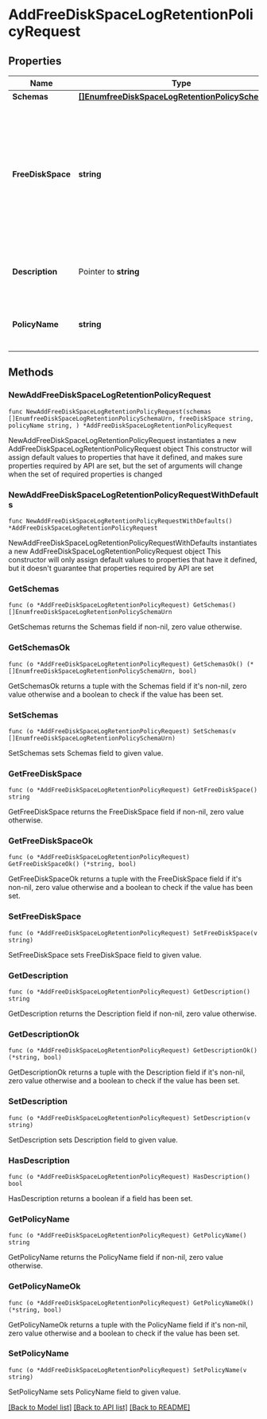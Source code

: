 # AddFreeDiskSpaceLogRetentionPolicyRequest

## Properties

Name | Type | Description | Notes
------------ | ------------- | ------------- | -------------
**Schemas** | [**[]EnumfreeDiskSpaceLogRetentionPolicySchemaUrn**](EnumfreeDiskSpaceLogRetentionPolicySchemaUrn.md) |  | 
**FreeDiskSpace** | **string** | Specifies the minimum amount of free disk space that should be available on the file system on which the archived log files are stored. | 
**Description** | Pointer to **string** | A description for this Log Retention Policy | [optional] 
**PolicyName** | **string** | Name of the new Log Retention Policy | 

## Methods

### NewAddFreeDiskSpaceLogRetentionPolicyRequest

`func NewAddFreeDiskSpaceLogRetentionPolicyRequest(schemas []EnumfreeDiskSpaceLogRetentionPolicySchemaUrn, freeDiskSpace string, policyName string, ) *AddFreeDiskSpaceLogRetentionPolicyRequest`

NewAddFreeDiskSpaceLogRetentionPolicyRequest instantiates a new AddFreeDiskSpaceLogRetentionPolicyRequest object
This constructor will assign default values to properties that have it defined,
and makes sure properties required by API are set, but the set of arguments
will change when the set of required properties is changed

### NewAddFreeDiskSpaceLogRetentionPolicyRequestWithDefaults

`func NewAddFreeDiskSpaceLogRetentionPolicyRequestWithDefaults() *AddFreeDiskSpaceLogRetentionPolicyRequest`

NewAddFreeDiskSpaceLogRetentionPolicyRequestWithDefaults instantiates a new AddFreeDiskSpaceLogRetentionPolicyRequest object
This constructor will only assign default values to properties that have it defined,
but it doesn't guarantee that properties required by API are set

### GetSchemas

`func (o *AddFreeDiskSpaceLogRetentionPolicyRequest) GetSchemas() []EnumfreeDiskSpaceLogRetentionPolicySchemaUrn`

GetSchemas returns the Schemas field if non-nil, zero value otherwise.

### GetSchemasOk

`func (o *AddFreeDiskSpaceLogRetentionPolicyRequest) GetSchemasOk() (*[]EnumfreeDiskSpaceLogRetentionPolicySchemaUrn, bool)`

GetSchemasOk returns a tuple with the Schemas field if it's non-nil, zero value otherwise
and a boolean to check if the value has been set.

### SetSchemas

`func (o *AddFreeDiskSpaceLogRetentionPolicyRequest) SetSchemas(v []EnumfreeDiskSpaceLogRetentionPolicySchemaUrn)`

SetSchemas sets Schemas field to given value.


### GetFreeDiskSpace

`func (o *AddFreeDiskSpaceLogRetentionPolicyRequest) GetFreeDiskSpace() string`

GetFreeDiskSpace returns the FreeDiskSpace field if non-nil, zero value otherwise.

### GetFreeDiskSpaceOk

`func (o *AddFreeDiskSpaceLogRetentionPolicyRequest) GetFreeDiskSpaceOk() (*string, bool)`

GetFreeDiskSpaceOk returns a tuple with the FreeDiskSpace field if it's non-nil, zero value otherwise
and a boolean to check if the value has been set.

### SetFreeDiskSpace

`func (o *AddFreeDiskSpaceLogRetentionPolicyRequest) SetFreeDiskSpace(v string)`

SetFreeDiskSpace sets FreeDiskSpace field to given value.


### GetDescription

`func (o *AddFreeDiskSpaceLogRetentionPolicyRequest) GetDescription() string`

GetDescription returns the Description field if non-nil, zero value otherwise.

### GetDescriptionOk

`func (o *AddFreeDiskSpaceLogRetentionPolicyRequest) GetDescriptionOk() (*string, bool)`

GetDescriptionOk returns a tuple with the Description field if it's non-nil, zero value otherwise
and a boolean to check if the value has been set.

### SetDescription

`func (o *AddFreeDiskSpaceLogRetentionPolicyRequest) SetDescription(v string)`

SetDescription sets Description field to given value.

### HasDescription

`func (o *AddFreeDiskSpaceLogRetentionPolicyRequest) HasDescription() bool`

HasDescription returns a boolean if a field has been set.

### GetPolicyName

`func (o *AddFreeDiskSpaceLogRetentionPolicyRequest) GetPolicyName() string`

GetPolicyName returns the PolicyName field if non-nil, zero value otherwise.

### GetPolicyNameOk

`func (o *AddFreeDiskSpaceLogRetentionPolicyRequest) GetPolicyNameOk() (*string, bool)`

GetPolicyNameOk returns a tuple with the PolicyName field if it's non-nil, zero value otherwise
and a boolean to check if the value has been set.

### SetPolicyName

`func (o *AddFreeDiskSpaceLogRetentionPolicyRequest) SetPolicyName(v string)`

SetPolicyName sets PolicyName field to given value.



[[Back to Model list]](../README.md#documentation-for-models) [[Back to API list]](../README.md#documentation-for-api-endpoints) [[Back to README]](../README.md)


